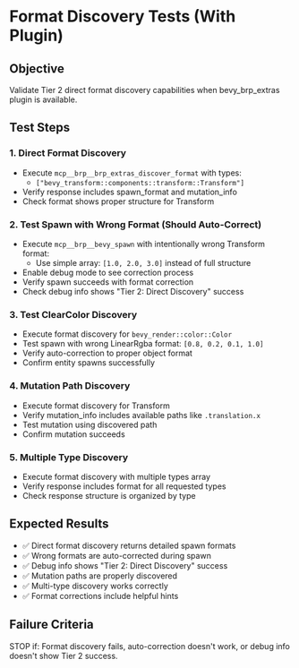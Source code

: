 # Format Discovery Tests (With Plugin)

## Objective
Validate Tier 2 direct format discovery capabilities when bevy_brp_extras plugin is available.

## Test Steps

### 1. Direct Format Discovery
- Execute `mcp__brp__brp_extras_discover_format` with types:
  - `["bevy_transform::components::transform::Transform"]`
- Verify response includes spawn_format and mutation_info
- Check format shows proper structure for Transform

### 2. Test Spawn with Wrong Format (Should Auto-Correct)
- Execute `mcp__brp__bevy_spawn` with intentionally wrong Transform format:
  - Use simple array: `[1.0, 2.0, 3.0]` instead of full structure
- Enable debug mode to see correction process
- Verify spawn succeeds with format correction
- Check debug info shows "Tier 2: Direct Discovery" success

### 3. Test ClearColor Discovery  
- Execute format discovery for `bevy_render::color::Color`
- Test spawn with wrong LinearRgba format: `[0.8, 0.2, 0.1, 1.0]`
- Verify auto-correction to proper object format
- Confirm entity spawns successfully

### 4. Mutation Path Discovery
- Execute format discovery for Transform
- Verify mutation_info includes available paths like `.translation.x`
- Test mutation using discovered path
- Confirm mutation succeeds

### 5. Multiple Type Discovery
- Execute format discovery with multiple types array
- Verify response includes format for all requested types
- Check response structure is organized by type

## Expected Results
- ✅ Direct format discovery returns detailed spawn formats
- ✅ Wrong formats are auto-corrected during spawn
- ✅ Debug info shows "Tier 2: Direct Discovery" success
- ✅ Mutation paths are properly discovered
- ✅ Multi-type discovery works correctly
- ✅ Format corrections include helpful hints

## Failure Criteria
STOP if: Format discovery fails, auto-correction doesn't work, or debug info doesn't show Tier 2 success.